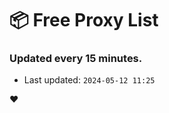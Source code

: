 # :package: Free Proxy List
### Updated every 15 minutes.

- Last updated: `2024-05-12 11:25`

:heart:
